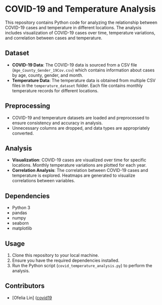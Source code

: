 # COVID-19 and Temperature Analysis

This repository contains Python code for analyzing the relationship between COVID-19 cases and temperature in different locations. The analysis includes visualization of COVID-19 cases over time, temperature variations, and correlation between cases and temperature.

## Dataset
- **COVID-19 Data**: The COVID-19 data is sourced from a CSV file (`Age_County_Gender_19Cov.csv`) which contains information about cases by age, county, gender, and month.
- **Temperature Data**: The temperature data is obtained from multiple CSV files in the `temperature_dataset` folder. Each file contains monthly temperature records for different locations.

## Preprocessing
- COVID-19 and temperature datasets are loaded and preprocessed to ensure consistency and accuracy in analysis.
- Unnecessary columns are dropped, and data types are appropriately converted.

## Analysis
- **Visualization**: COVID-19 cases are visualized over time for specific locations. Monthly temperature variations are plotted for each year.
- **Correlation Analysis**: The correlation between COVID-19 cases and temperature is explored. Heatmaps are generated to visualize correlations between variables.

## Dependencies
- Python 3
- pandas
- numpy
- seaborn
- matplotlib

## Usage
1. Clone this repository to your local machine.
2. Ensure you have the required dependencies installed.
3. Run the Python script (`covid_temperature_analysis.py`) to perform the analysis.

## Contributors
- [Ofelia Lin] ([covid19](https://github.com/OfeliaLin/covid19/blob/main/The%20relation%20between%20temperature%20and%20Covid19%20.ipynb)
